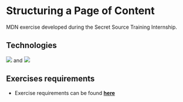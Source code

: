 # **Structuring a Page of Content**

MDN exercise developed during the Secret Source Training Internship.

## **Technologies**

[<img src = "https://img.shields.io/badge/-HTML5-E34F26?style=flat&logo=html5&logoColor=white">](https://html.spec.whatwg.org/) and [<img src = "https://img.shields.io/badge/-CSS3-1572B6?style=flat&logo=css3&logoColor=white">](https://www.w3.org/Style/CSS/)

## **Exercises requirements**

- Exercise requirements can be found [**here**](https://developer.mozilla.org/en-US/docs/Learn/HTML/Introduction_to_HTML/Structuring_a_page_of_content)

